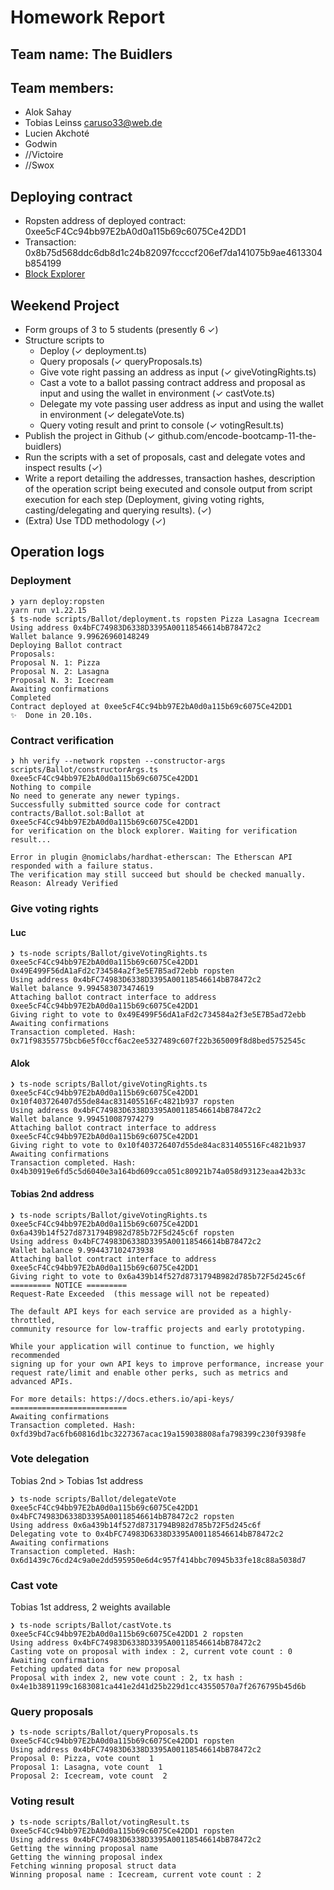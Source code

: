 # Homework Report

## Team name: The Buidlers

## Team members:

- Alok Sahay
- Tobias Leinss <caruso33@web.de>
- Lucien Akchoté
- Godwin
- //Victoire
- //Swox

## Deploying contract

- Ropsten address of deployed contract: 0xee5cF4Cc94bb97E2bA0d0a115b69c6075Ce42DD1
- Transaction: 0x8b75d568ddc6db8d1c24b82097fccccf206ef7da141075b9ae4613304b854199
- [Block Explorer](https://ropsten.etherscan.io/address/0xee5cF4Cc94bb97E2bA0d0a115b69c6075Ce42DD1)

## Weekend Project

- Form groups of 3 to 5 students (presently 6 ✓)
- Structure scripts to
  - Deploy (✓ deployment.ts)
  - Query proposals (✓ queryProposals.ts)
  - Give vote right passing an address as input (✓ giveVotingRights.ts)
  - Cast a vote to a ballot passing contract address and proposal as input and using the wallet in environment (✓ castVote.ts)
  - Delegate my vote passing user address as input and using the wallet in environment (✓ delegateVote.ts)
  - Query voting result and print to console (✓ votingResult.ts)
- Publish the project in Github (✓ github.com/encode-bootcamp-11-the-buidlers)
- Run the scripts with a set of proposals, cast and delegate votes and inspect results (✓)
- Write a report detailing the addresses, transaction hashes, description of the operation script being executed and console output from script execution for each step (Deployment, giving voting rights, casting/delegating and querying results). (✓)
- (Extra) Use TDD methodology (✓)

## Operation logs

### Deployment

```shell
❯ yarn deploy:ropsten
yarn run v1.22.15
$ ts-node scripts/Ballot/deployment.ts ropsten Pizza Lasagna Icecream
Using address 0x4bFC74983D6338D3395A00118546614bB78472c2
Wallet balance 9.99626960148249
Deploying Ballot contract
Proposals:
Proposal N. 1: Pizza
Proposal N. 2: Lasagna
Proposal N. 3: Icecream
Awaiting confirmations
Completed
Contract deployed at 0xee5cF4Cc94bb97E2bA0d0a115b69c6075Ce42DD1
✨  Done in 20.10s.
```

### Contract verification

```shell
❯ hh verify --network ropsten --constructor-args scripts/Ballot/constructorArgs.ts 0xee5cF4Cc94bb97E2bA0d0a115b69c6075Ce42DD1
Nothing to compile
No need to generate any newer typings.
Successfully submitted source code for contract
contracts/Ballot.sol:Ballot at 0xee5cF4Cc94bb97E2bA0d0a115b69c6075Ce42DD1
for verification on the block explorer. Waiting for verification result...

Error in plugin @nomiclabs/hardhat-etherscan: The Etherscan API responded with a failure status.
The verification may still succeed but should be checked manually.
Reason: Already Verified
```

### Give voting rights

#### Luc

```shell
❯ ts-node scripts/Ballot/giveVotingRights.ts 0xee5cF4Cc94bb97E2bA0d0a115b69c6075Ce42DD1 0x49E499F56dA1aFd2c734584a2f3e5E7B5ad72ebb ropsten
Using address 0x4bFC74983D6338D3395A00118546614bB78472c2
Wallet balance 9.994583073474619
Attaching ballot contract interface to address 0xee5cF4Cc94bb97E2bA0d0a115b69c6075Ce42DD1
Giving right to vote to 0x49E499F56dA1aFd2c734584a2f3e5E7B5ad72ebb
Awaiting confirmations
Transaction completed. Hash: 0x71f98355775bcb6e5f0ccf6ac2ee5327489c607f22b365009f8d8bed5752545c
```

#### Alok

```shell
❯ ts-node scripts/Ballot/giveVotingRights.ts 0xee5cF4Cc94bb97E2bA0d0a115b69c6075Ce42DD1 0x10f403726407d55de84ac831405516Fc4821b937 ropsten
Using address 0x4bFC74983D6338D3395A00118546614bB78472c2
Wallet balance 9.994510087974279
Attaching ballot contract interface to address 0xee5cF4Cc94bb97E2bA0d0a115b69c6075Ce42DD1
Giving right to vote to 0x10f403726407d55de84ac831405516Fc4821b937
Awaiting confirmations
Transaction completed. Hash: 0x4b30919e6fd5c5d6040e3a164bd609cca051c80921b74a058d93123eaa42b33c
```

#### Tobias 2nd address

```shell
❯ ts-node scripts/Ballot/giveVotingRights.ts 0xee5cF4Cc94bb97E2bA0d0a115b69c6075Ce42DD1 0x6a439b14f527d8731794B982d785b72F5d245c6f ropsten
Using address 0x4bFC74983D6338D3395A00118546614bB78472c2
Wallet balance 9.994437102473938
Attaching ballot contract interface to address 0xee5cF4Cc94bb97E2bA0d0a115b69c6075Ce42DD1
Giving right to vote to 0x6a439b14f527d8731794B982d785b72F5d245c6f
========= NOTICE =========
Request-Rate Exceeded  (this message will not be repeated)

The default API keys for each service are provided as a highly-throttled,
community resource for low-traffic projects and early prototyping.

While your application will continue to function, we highly recommended
signing up for your own API keys to improve performance, increase your
request rate/limit and enable other perks, such as metrics and advanced APIs.

For more details: https://docs.ethers.io/api-keys/
==========================
Awaiting confirmations
Transaction completed. Hash: 0xfd39bd7ac6fb60816d1bc3227367acac19a159038808afa798399c230f9398fe
```

### Vote delegation

Tobias 2nd > Tobias 1st address

```shell
❯ ts-node scripts/Ballot/delegateVote 0xee5cF4Cc94bb97E2bA0d0a115b69c6075Ce42DD1 0x4bFC74983D6338D3395A00118546614bB78472c2 ropsten
Using address 0x6a439b14f527d8731794B982d785b72F5d245c6f
Delegating vote to 0x4bFC74983D6338D3395A00118546614bB78472c2
Awaiting confirmations
Transaction completed. Hash: 0x6d1439c76cd24c9a0e2dd595950e6d4c957f414bbc70945b33fe18c88a5038d7
```

### Cast vote

Tobias 1st address, 2 weights available

```shell
❯ ts-node scripts/Ballot/castVote.ts 0xee5cF4Cc94bb97E2bA0d0a115b69c6075Ce42DD1 2 ropsten
Using address 0x4bFC74983D6338D3395A00118546614bB78472c2
Casting vote on proposal with index : 2, current vote count : 0
Awaiting confirmations
Fetching updated data for new proposal
Proposal with index 2, new vote count : 2, tx hash : 0x4e1b3891199c1683081ca441e2d41d25b229d1cc43550570a7f2676795b45d6b
```

### Query proposals

```shell
❯ ts-node scripts/Ballot/queryProposals.ts 0xee5cF4Cc94bb97E2bA0d0a115b69c6075Ce42DD1 ropsten
Using address 0x4bFC74983D6338D3395A00118546614bB78472c2
Proposal 0: Pizza, vote count  1
Proposal 1: Lasagna, vote count  1
Proposal 2: Icecream, vote count  2
```

### Voting result

```shell
❯ ts-node scripts/Ballot/votingResult.ts 0xee5cF4Cc94bb97E2bA0d0a115b69c6075Ce42DD1 ropsten
Using address 0x4bFC74983D6338D3395A00118546614bB78472c2
Getting the winning proposal name
Getting the winning proposal index
Fetching winning proposal struct data
Winning proposal name : Icecream, current vote count : 2
```
